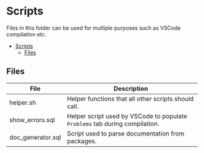 # Scripts

Files in this folder can be used for multiple purposes such as VSCode compilation etc.

- [Scripts](#scripts)
  - [Files](#files)

## Files

| File              | Description                                                                 |
| ----------------- | --------------------------------------------------------------------------- |
| helper.sh         | Helper functions that all other scripts should call.                        |
| show_errors.sql   | Helper script used by VSCode to populate `Problems` tab during compilation. |
| doc_generator.sql | Script used to parse documentation from packages.                           |
